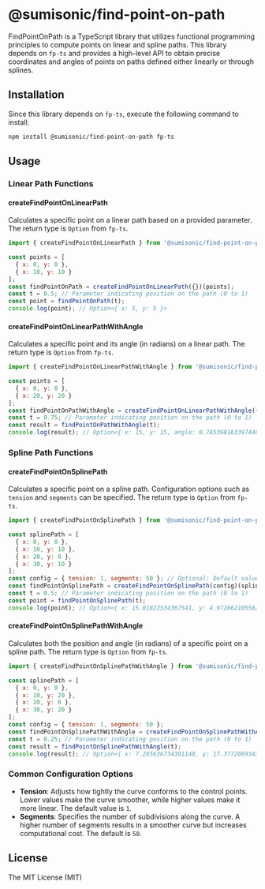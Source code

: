 # @sumisonic/find-point-on-path

FindPointOnPath is a TypeScript library that utilizes functional programming principles to compute points on linear and spline paths. This library depends on `fp-ts` and provides a high-level API to obtain precise coordinates and angles of points on paths defined either linearly or through splines.

## Installation

Since this library depends on `fp-ts`, execute the following command to install:

```bash
npm install @sumisonic/find-point-on-path fp-ts
```

## Usage

### Linear Path Functions

#### createFindPointOnLinearPath

Calculates a specific point on a linear path based on a provided parameter. The return type is `Option` from `fp-ts`.

```javascript
import { createFindPointOnLinearPath } from '@sumisonic/find-point-on-path';

const points = [
  { x: 0, y: 0 },
  { x: 10, y: 10 }
];
const findPointOnPath = createFindPointOnLinearPath({})(points);
const t = 0.5; // Parameter indicating position on the path (0 to 1)
const point = findPointOnPath(t);
console.log(point); // Option<{ x: 5, y: 5 }>
```

#### createFindPointOnLinearPathWithAngle

Calculates a specific point and its angle (in radians) on a linear path. The return type is `Option` from `fp-ts`.

```javascript
import { createFindPointOnLinearPathWithAngle } from '@sumisonic/find-point-on-path';

const points = [
  { x: 0, y: 0 },
  { x: 20, y: 20 }
];
const findPointOnPathWithAngle = createFindPointOnLinearPathWithAngle({})(points);
const t = 0.75; // Parameter indicating position on the path (0 to 1)
const result = findPointOnPathWithAngle(t);
console.log(result); // Option<{ x: 15, y: 15, angle: 0.7853981633974483 }>
```

### Spline Path Functions

#### createFindPointOnSplinePath

Calculates a specific point on a spline path. Configuration options such as `tension` and `segments` can be specified. The return type is `Option` from `fp-ts`.

```javascript
import { createFindPointOnSplinePath } from '@sumisonic/find-point-on-path';

const splinePath = [
  { x: 0, y: 0 },
  { x: 10, y: 10 },
  { x: 20, y: 0 },
  { x: 30, y: 10 }
];
const config = { tension: 1, segments: 50 }; // Optional: Default values are tension = 1, segments = 50
const findPointOnSplinePath = createFindPointOnSplinePath(config)(splinePath);
const t = 0.5; // Parameter indicating position on the path (0 to 1)
const point = findPointOnSplinePath(t);
console.log(point); // Option<{ x: 15.01822534367541, y: 4.972662105562641 }>
```

#### createFindPointOnSplinePathWithAngle

Calculates both the position and angle (in radians) of a specific point on a spline path. The return type is `Option` from `fp-ts`.

```javascript
import { createFindPointOnSplinePathWithAngle } from '@sumisonic/find-point-on-path';

const splinePath = [
  { x: 0, y: 0 },
  { x: 10, y: 20 },
  { x: 20, y: 0 },
  { x: 30, y: 20 }
];
const config = { tension: 1, segments: 50 };
const findPointOnSplinePathWithAngle = createFindPointOnSplinePathWithAngle(config)(splinePath);
const t = 0.25; // Parameter indicating position on the path (0 to 1)
const result = findPointOnSplinePathWithAngle(t);
console.log(result); // Option<{ x: 7.285636734391148, y: 17.3772069343958, angle: 1.0247884906548697 }>
```

### Common Configuration Options

- **Tension**: Adjusts how tightly the curve conforms to the control points. Lower values make the curve smoother, while higher values make it more linear. The default value is `1`.
- **Segments**: Specifies the number of subdivisions along the curve. A higher number of segments results in a smoother curve but increases computational cost. The default is `50`.

## License

The MIT License (MIT)


